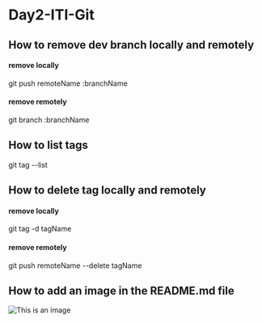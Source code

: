# Day2-ITI-Git

## How to remove dev branch locally and remotely
#### remove locally
git push remoteName :branchName
#### remove remotely
git branch :branchName

## How to list tags
git tag --list

## How to delete tag locally and remotely
#### remove locally
git tag -d tagName
#### remove remotely
git push remoteName --delete tagName

## How to add an image in the README.md file
![This is an image](https://myoctocat.com/assets/images/git-logo.png)
